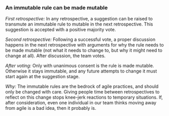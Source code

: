 ### An immutable rule can be made mutable

*First retrospective:* In any retrospective, a suggestion can be raised to
transmute an immutable rule to mutable in the next retrospective. This
suggestion is accepted with a positive majority vote.

*Second retrospective:* Following a successful vote, a proper discussion
happens in the next retrospective with arguments for why the rule needs to be
made mutable (not what it needs to change to, but why it might need to change
at all). After discussion, the team votes.

*After voting:* Only with unanimous consent is the rule is made mutable.
Otherwise it stays immutable, and any future attempts to change it must start
again at the suggestion stage.

*Why:* The immutable rules are the bedrock of agile practices, and should only
be changed with care. Giving people time between retrospectives to reflect on
this change stops knee-jerk reactions to temporary situations. If, after
consideration, even one individual in our team thinks moving away from agile
is a bad idea, then it probably is.
